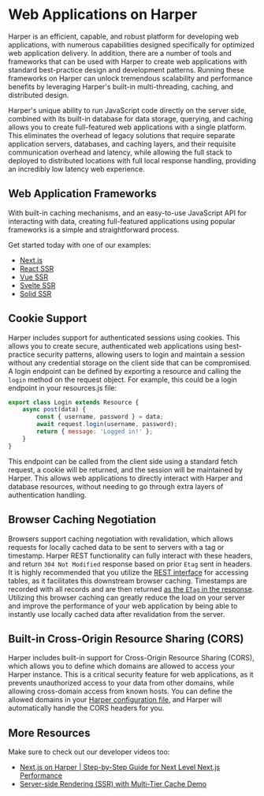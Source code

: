 # Web Applications on Harper

Harper is an efficient, capable, and robust platform for developing web applications, with numerous capabilities designed
specifically for optimized web application delivery. In addition, there are a number of tools and frameworks that can be used
with Harper to create web applications with standard best-practice design and development patterns. Running these frameworks
on Harper can unlock tremendous scalability and performance benefits by leveraging Harper's built-in multi-threading,
caching, and distributed design.

Harper's unique ability to run JavaScript code directly on the server side, combined with its built-in database for data storage, querying, and caching
allows you to create full-featured web applications with a single platform. This eliminates the overhead of legacy solutions that
require separate application servers, databases, and caching layers, and their requisite communication overhead and latency, while
allowing the full stack to deployed to distributed locations with full local response handling, providing an incredibly low latency web experience.

## Web Application Frameworks

With built-in caching mechanisms, and an easy-to-use JavaScript API for interacting with data, creating full-featured applications
using popular frameworks is a simple and straightforward process.

Get started today with one of our examples:

- [Next.js](https://github.com/HarperDB/nextjs-example)
- [React SSR](https://github.com/HarperDB/react-ssr-example)
- [Vue SSR](https://github.com/HarperDB/vue-ssr-example)
- [Svelte SSR](https://github.com/HarperDB/svelte-ssr-example)
- [Solid SSR](https://github.com/HarperDB/solid-ssr-example)

## Cookie Support

Harper includes support for authenticated sessions using cookies. This allows you to create secure, authenticated web applications
using best-practice security patterns, allowing users to login and maintain a session without any credential storage on the client side
that can be compromised. A login endpoint can be defined by exporting a resource and calling the `login` method on the request object. For example, this could be a login endpoint in your resources.js file:

```javascript
export class Login extends Resource {
	async post(data) {
		const { username, password } = data;
		await request.login(username, password);
		return { message: 'Logged in!' };
	}
}
```

This endpoint can be called from the client side using a standard fetch request, a cookie will be returned, and the session will be maintained by Harper.
This allows web applications to directly interact with Harper and database resources, without needing to go through extra layers of authentication handling.

## Browser Caching Negotiation

Browsers support caching negotiation with revalidation, which allows requests for locally cached data to be sent to servers with a tag or timestamp. Harper REST functionality can fully interact with these headers, and return `304 Not Modified` response based on prior `Etag` sent in headers. It is highly recommended that you utilize the [REST interface](../rest.md) for accessing tables, as it facilitates this downstream browser caching. Timestamps are recorded with all records and are then returned [as the `ETag` in the response](../rest.md#cachingconditional-requests). Utilizing this browser caching can greatly reduce the load on your server and improve the performance of your web application by being able to instantly use locally cached data after revalidation from the server.

## Built-in Cross-Origin Resource Sharing (CORS)

Harper includes built-in support for Cross-Origin Resource Sharing (CORS), which allows you to define which domains are allowed to access your Harper instance. This is a critical security feature for web applications, as it prevents unauthorized access to your data from other domains, while allowing cross-domain access from known hosts. You can define the allowed domains in your [Harper configuration file](../../deployments/configuration.md#http), and Harper will automatically handle the CORS headers for you.

## More Resources

Make sure to check out our developer videos too:

- [Next.js on Harper | Step-by-Step Guide for Next Level Next.js Performance](https://youtu.be/GqLEwteFJYY)
- [Server-side Rendering (SSR) with Multi-Tier Cache Demo](https://youtu.be/L-tnBNhO9Fc)
